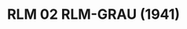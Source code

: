 ---
layout: product
title: "RLM 02 RLM-GRAU (1941)"
price: "330" 
desc: "Nitro 10mL"
img_path: "/assets/img/RC266.webp"
brand: "AK "
available: true
special_offer: false
new: false
soon: false
cat: "020000"
subcat: "020200"
subsubcat: "020201"
sifra: "RC266"
popular: false
---